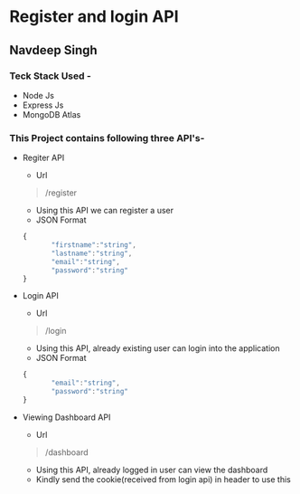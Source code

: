# Register and login API

## Navdeep Singh


### Teck Stack Used -

- Node Js
- Express Js
- MongoDB Atlas

### This Project contains following three API's-

- Regiter API
    - Url 
    > /register
    - Using this API we can register a user
    - JSON Format
    ```Javascript
    {
           "firstname":"string",
           "lastname":"string",
           "email":"string",
           "password":"string"
    }
    ```
    
- Login API
    - Url 
    > /login
    - Using this API, already existing user can login into the application
    - JSON Format
    ```Javascript
    {
           "email":"string",
           "password":"string"
    }
    ```


- Viewing Dashboard API
    - Url 
    > /dashboard
    - Using this API, already logged in user can view the dashboard
    - Kindly send the cookie(received from login api) in header to use this

